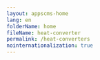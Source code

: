 ```yaml
---
layout: appscms-home
lang: en
folderName: home
fileName: heat-converter
permalink: /heat-converters
nointernationalization: true
---
```

